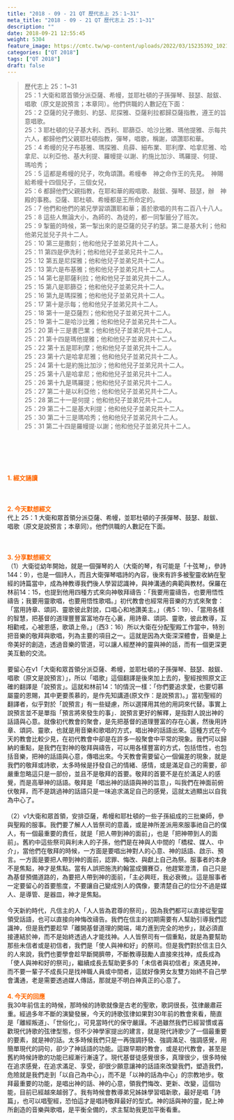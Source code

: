 ```yaml
---
title: "2018 - 09 - 21 QT 歷代志上 25：1~31"
meta_title: "2018 - 09 - 21 QT 歷代志上 25：1~31"
description: ""
date: 2018-09-21 12:55:45
weight: 5304
feature_image: https://cmtc.tw/wp-content/uploads/2022/03/15235392_10211799862337740_180693556567566654_o-1.webp
categories: ["QT 2018"]
tags: ["QT 2018"]
draft: false
---
```


<blockquote>歷代志上 25：1~31<br />
25：1 大衛和眾首領分派亞薩、希幔，並耶杜頓的子孫彈琴、鼓瑟、敲鈸、唱歌（原文是說預言；本章同）。他們供職的人數記在下面：<br />
25：2 亞薩的兒子撒刻、約瑟、尼探雅、亞薩利拉都歸亞薩指教，遵王的旨意唱歌。<br />
25：3 耶杜頓的兒子基大利、西利、耶篩亞、哈沙比雅、瑪他提雅、示每共六人，都歸他們父親耶杜頓指教，彈琴，唱歌，稱謝，頌讚耶和華。<br />
25：4 希幔的兒子布基雅、瑪探雅、烏薛、細布業、耶利摩、哈拿尼雅、哈拿尼、以利亞他、基大利提、羅幔提‧以謝、約施比加沙、瑪羅提、何提、瑪哈秀；<br />
25：5 這都是希幔的兒子，吹角頌讚。希幔奉　神之命作王的先見。　神賜給希幔十四個兒子，三個女兒，<br />
25：6 都歸他們父親指教，在耶和華的殿唱歌、敲鈸、彈琴、鼓瑟，辦　神殿的事務。亞薩、耶杜頓、希幔都是王所命定的。<br />
25：7 他們和他們的弟兄學習頌讚耶和華；善於歌唱的共有二百八十八人。<br />
25：8 這些人無論大小，為師的、為徒的，都一同掣籤分了班次。<br />
25：9 掣籤的時候，第一掣出來的是亞薩的兒子約瑟。第二是基大利；他和他弟兄並兒子共十二人。<br />
25：10 第三是撒刻；他和他兒子並弟兄共十二人。<br />
25：11 第四是伊洗利；他和他兒子並弟兄共十二人。<br />
25：12 第五是尼探雅；他和他兒子並弟兄共十二人。<br />
25：13 第六是布基雅；他和他兒子並弟兄共十二人。<br />
25：14 第七是耶薩利拉；他和他兒子並弟兄共十二人。<br />
25：15 第八是耶篩亞；他和他兒子並弟兄共十二人。<br />
25：16 第九是瑪探雅；他和他兒子並弟兄共十二人。<br />
25：17 第十是示每；他和他兒子並弟兄共十二人。<br />
25：18 第十一是亞薩烈；他和他兒子並弟兄共十二人。<br />
25：19 第十二是哈沙比雅；他和他兒子並弟兄共十二人。<br />
25：20 第十三是書巴業；他和他兒子並弟兄共十二人。<br />
25：21 第十四是瑪他提雅；他和他兒子並弟兄共十二人。<br />
25：22 第十五是耶利摩；他和他兒子並弟兄共十二人。<br />
25：23 第十六是哈拿尼雅；他和他兒子並弟兄共十二人。<br />
25：24 第十七是約施比加沙；他和他兒子並弟兄共十二人。<br />
25：25 第十八是哈拿尼；他和他兒子並弟兄共十二人。<br />
25：26 第十九是瑪羅提；他和他兒子並弟兄共十二人。<br />
25：27 第二十是以利亞他；他和他兒子並弟兄共十二人。<br />
25：28 第二十一是何提；他和他兒子並弟兄共十二人。<br />
25：29 第二十二是基大利提；他和他兒子並弟兄共十二人。<br />
25：30 第二十三是瑪哈秀；他和他兒子並弟兄共十二人。<br />
25：31 第二十四是羅幔提‧以謝；他和他兒子並弟兄共十二人。</blockquote><br />
&nbsp;<br />
<br />
&nbsp;<br />
<br />
<span style="color: #ff6600;"><strong>1. </strong><strong>經文誦讀</strong></span><br />
<br />
<span style="color: #ff6600;"><strong> </strong></span><br />
<br />
<span style="color: #ff6600;"><strong>2. 今天默想</strong><strong>經文<br />
</strong></span>代上 25：1 大衛和眾首領分派亞薩、希幔，並耶杜頓的子孫彈琴、鼓瑟、敲鈸、唱歌（原文是說預言；本章同）。他們供職的人數記在下面。<br />
<br />
&nbsp;<br />
<br />
<span style="color: #ff6600;"><strong>3. 分享默想經文<br />
</strong></span>（1）大衛從幼年開始，就是一個彈琴的人（大衛的琴，有可能是「十弦琴」，參詩144：9），也是一個詩人，而且大衛彈琴唱詩的內容，後來有許多被聖靈收納在聖經的詩篇當中，成為神教導我們後人學習認識神，與神溝通的典範與教材。保羅在林前14：15，也提到他用四種方式來向神敬拜禱告：「我要用靈禱告，也要用悟性禱告；我要用靈歌唱，也要用悟性歌唱。」初代教會也經常用音樂的方式來聚會：「當用詩章、頌詞、靈歌彼此對說，口唱心和地讚美主。」（弗5：19）、「當用各樣的智慧，把基督的道理豐豐富富地存在心裏，用詩章、頌詞、靈歌，彼此教導，互相勸戒，心被恩感，歌頌上帝。」（西3：16）所以大衛在分配聖殿工作當中，特別把音樂的敬拜與歌唱，列為主要的項目之一。這就是因為大衛深深體會，音樂是上帝美好的創造，透過音樂的管道，可以讓人經歷神的靈與神的話，而有一個更深更美互動的交流。<br />
<br />
要留心在v1「大衛和眾首領分派亞薩、希幔，並耶杜頓的子孫彈琴、鼓瑟、敲鈸、唱歌（原文是說預言）」，所以「唱歌」這個翻譯是後來加上去的，聖經按照原文正確的翻譯是「說預言」。這就和林前14：1的情況一樣：「你們要追求愛，也要切慕屬靈的恩賜，其中更要羨慕的，是作先知講道(原文作：是說預言)。」當初聖經的翻譯者，似乎對於「說預言」有一些疑慮，所以選擇用其他的用詞來代替。事實上說預言並不是單指「預言將來發生的事」．說預言更好的解釋，是指對人說出神的話語與心意。就像初代教會的聚會，是先把基督的道理豐富的存在心裏，然後用詩章、頌詞、靈歌，也就是用音樂和歌唱的方式，唱出神的話語出來。這種方式在今天的教會比較少見，在初代教會中卻是在許多一般聚會中平常的現象。我們可以歸納的重點，是我們在對神的敬拜與禱告，可以用各樣豐富的方式，包括悟性，也包括音樂，把神的話語與心意，傳唱出來。今天教會需要留心一個偏差的現象，就是我們的敬拜或詩歌，太多時候是抒發自己的情緒、感情，或是滿足自己的需要，卻嚴重忽略這只是一部份，並且不是敬拜的首要。敬拜的首要不是在於滿足人的感覺，而是高舉神的話語。敬拜是「唱出神的話語與神的旨意」，叫我們在神面前俯伏敬拜，而不是跳過神的話語只是一味追求滿足自己的感覺，這就太過顯出以自我為中心了。<br />
<br />
（2）v1大衛和眾首領，安排亞薩，希幔和耶杜頓的一些子孫組成的三批樂師，參與聖殿的服事。我們要了解人人皆祭司的意義，或是神所差派用來服事祂自己的僕人，有一個最重要的責任，就是「把人帶到神的面前」，也是「把神帶到人的面前」。舊約中這些祭司與利未人的子孫，他們是在神與人中間的「橋樑、媒人、中介」，當他們在敬拜的時候，一方面是要唱出神對人的心意、神的話語、啟示、預言。一方面是要把人帶到神的面前，認罪、悔改、與獻上自己為祭。服事者的本身不是焦點，神才是焦點。當有人誤把施洗約翰當成彌賽亞，他趕緊澄清，自己只是為基督預備道路的，為要把人帶到神的面前，「主必興旺，我必衰微」。這是服事者一定要留心的首要態度，不要讓自己變成別人的偶像，要清楚自己的位分不過是媒人、是導管、是器皿，神才是焦點。<br />
<br />
今天新約時代，凡信主的人「人人皆為君尊的祭司」，因為我們都可以直接從聖靈領受話語，也可以直接向神悔改禱告。我們在信主的初期需要有人幫助引導我們認識神，但是我們要趁早「離開基督道理的開端，竭力進到完全的地步」，就必須直接連結於神，而不是始終透過人才能找神。人人皆祭司有一個重點，就是為要幫助那些未信者或是初信者，我們是「使人與神和好」的祭司。但是我們對於信主日久的人來說，我們也要學會趁早斷開臍帶，不斷教導鼓勵人直接來找神，成長成為「使人與神和好的祭司」，繼續成長去幫助更多的「未信者與初信者」來遇見神，而不要一輩子不成長只是找神職人員或中間者，這就好像男女友雙方始終不自己學會溝通，老是需要透過媒人傳話，那就是不明白神真正的心意了。<br />
<br />
<span style="color: #ff6600;"><strong>4. 今天的回應<br />
</strong></span>我30年前信主的時候，那時候的詩歌就像是古老的聖歌，歌詞很長，弦律嚴肅莊重。經過多年不斷的演變發展，今天的詩歌弦律如果對30年前的教會來看，簡直是「離經叛道」、「世俗化」，可見當時代的保守嚴謹。不過雖然我們已經習慣或喜歡現代詩歌的弦律型態，但不少神學家提出的建言，就是現代詩歌少了一個最重要的要素，就是神的話。太多時候我們只是一再強調抒發、強調滿足、強調感覺，用簡單現代的詞句，卻少了神話語的功能。這跟早期的教會，或是初代教會，甚至是舊約時候詩歌的功能已經漸行漸遠了。現代基督徒感覺很多，真理很少，很多時候在追求感覺，在追求滿足、享受，卻很少願意讓神的話語來改變我們，塑造我們，危險就是我們走到「以自己為中心」，而不是「以神的話為中心」的宗教地步。敬拜最重要的功能，是唱出神的話、神的心意，領我們悔改、更新、改變，這個功能，目前已經越來越弱了。我有時候會教導弟兄姊妹學習唱新歌，最好是唱「詩篇」，也可以唱聖經，恐怕這才是唱詩敬拜最好的型式。神的話與神的靈，配上神所創造的音樂與歌唱，是平衡全備的，求主幫助我更加平衡看重。<br />
<br />
&nbsp;
        